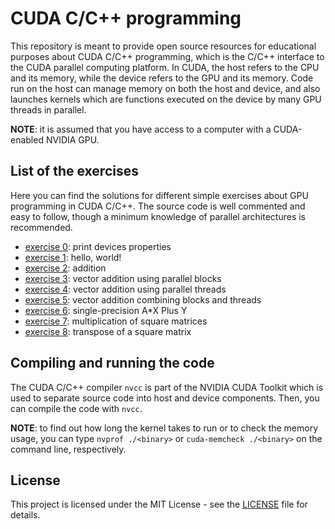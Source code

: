 # CUDA C/C++ programming

This repository is meant to provide open source resources for educational purposes about CUDA C/C++ programming, which is the C/C++ interface to the CUDA parallel computing platform.
In CUDA, the host refers to the CPU and its memory, while the device refers to the GPU and its memory.
Code run on the host can manage memory on both the host and device, and also launches kernels which are functions executed on the device by many GPU threads in parallel.

**NOTE**: it is assumed that you have access to a computer with a CUDA-enabled NVIDIA GPU.

## List of the exercises
Here you can find the solutions for different simple exercises about GPU programming in CUDA C/C++.
The source code is well commented and easy to follow, though a minimum knowledge of parallel architectures is recommended.

* [exercise 0](https://github.com/david-palma/CUDA_programming/tree/master/exercises/ex0.cu): print devices properties
* [exercise 1](https://github.com/david-palma/CUDA_programming/tree/master/exercises/ex1.cu): hello, world!
* [exercise 2](https://github.com/david-palma/CUDA_programming/tree/master/exercises/ex2.cu): addition
* [exercise 3](https://github.com/david-palma/CUDA_programming/tree/master/exercises/ex3.cu): vector addition using parallel blocks
* [exercise 4](https://github.com/david-palma/CUDA_programming/tree/master/exercises/ex4.cu): vector addition using parallel threads
* [exercise 5](https://github.com/david-palma/CUDA_programming/tree/master/exercises/ex5.cu): vector addition combining blocks and threads
* [exercise 6](https://github.com/david-palma/CUDA_programming/tree/master/exercises/ex6.cu): single-precision A*X Plus Y
* [exercise 7](https://github.com/david-palma/CUDA_programming/tree/master/exercises/ex7.cu): multiplication of square matrices
* [exercise 8](https://github.com/david-palma/CUDA_programming/tree/master/exercises/ex8.cu): transpose of a square matrix

## Compiling and running the code

The CUDA C/C++ compiler `nvcc` is part of the NVIDIA CUDA Toolkit which is used to separate source code into host and device components. Then, you can compile the code with `nvcc`.

**NOTE**: to find out how long the kernel takes to run or to check the memory usage, you can type `nvprof ./<binary>` or `cuda-memcheck ./<binary>` on the command line, respectively.

## License

This project is licensed under the MIT License - see the [LICENSE](LICENSE) file for details.
